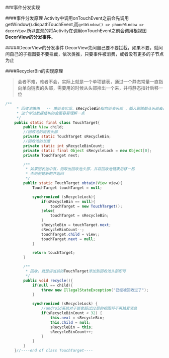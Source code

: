 ###事件分发实现

####事件分发原理
Activity中调用onTouchEvent之前会先调用getWindow().dispathTouchEvent,而`getWindow() => phoneWindow => decorView`
所以直观的将Activity在调用onTouchEvent之前会调用根视图**DecorView的分发事件**。

#####DecorView的分发事件
DecorView先问自己要不要拦截，如果不要，就问问自己的子视图要不要拦截，依次类推，只要事件被消费，或者没有更多的子节点为止

####RecyclerBin的实现原理
>会者不难，难者不会，实际上就是一个单项链表，通过一个静态常量一直指向单向链表的头部，需要用的时候从头部拎出一个来，并将静态指针后移一位
```java
/**
     * 回收池策略   -- 单链表实现，sRecycleBin指向链表头部 ，插入删除都从头部去进行操作
     * 这个学过数据结构的会更容易理解一点
     */
    public static final class TouchTarget{
        public View child;
        //回收池的链表头部
        private static TouchTarget sRecycleBin;
        //回收池的长度
        private static int sRecycleBinCount;
        private static final Object sRecycleLock = new Object[0];
        private TouchTarget next;

        /**
         * 如果回收池中有，则取出回收池头部，并将回收池链表后移一格
         * 否则创建新的并返回
         */
        public static TouchTarget obtain(View view){
            TouchTarget touchTarget = null;

            synchronized (sRecycleLock){
                if(sRecycleBin == null){
                    touchTarget = new TouchTarget();
                }else{
                    touchTarget = sRecycleBin;
                }
                sRecycleBin = touchTarget.next;
                sRecycleBinCount--;
                touchTarget.child = view;;
                touchTarget.next = null;
            }

            return touchTarget;
        }

        /**
         * 回收，就是讲当前的TouchTarget添加到回收池头部即可
         */
        public void recycle(){
            if(null == child){
                throw new IllegalStateException("已经被回收过了");
            }

            synchronized (sRecycleLock) {
                //android系统对于嵌套超过32层的视图将不再触发消息
                if(sRecycleBinCount < 32) {
                    this.next = sRecycleBin;
                    this.child = null;
                    sRecycleBin = this;
                    sRecycleBinCount++;
                }
            }
        }
    }//----end of class TouchTarget----
```